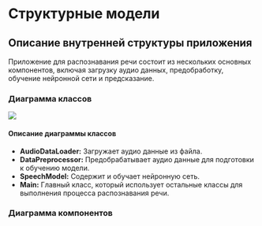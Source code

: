 # Структурные модели

## Описание внутренней структуры приложения

Приложение для распознавания речи состоит из нескольких основных компонентов, включая загрузку аудио данных, предобработку, обучение нейронной сети и предсказание.

### Диаграмма классов


[![](https://mermaid.ink/img/pako:eNp1kkFqwzAQRa8itEqpcwEvCoUsGyh404XBCGuSmNiSK8uUEAxtumyhV2lKQwshyRWkG3Vkh-A4rha2PH_-G81YSxpLDtSnccqKYpSwqWJZKAiuOkJuS57IEdPsTjIOiiwb0a3rQKtETMkkSSHKmZ61pBSzI-a8EUfz4KrRqjbaUe8V5ErGUBTynJ2fhAbgHn2QIAeIZ2NsIm37hwE8liB0wlKSObGF1oolIhKgn6SaDx48svCIKLOoBkLRV2WMjrPjZRhoNdVsurMaDm8um_SJ2duVOdhn82m-zNZ-mI1dEfONnzuzs29m09AunA7Xbvc_kgtskLc361pa12knek-puj2H73aAJX7tizkga2vfzY99dSU6ps6ZegzUoxkonBnHm1aPMaR6BhmE1MctZ2oe0lBUmMdKLYOFiKmvVQkeLXP883C8mNSfsLTAKPBESzU-Xl33qv4AjFca5g?type=png)](https://mermaid.live/edit#pako:eNp1kkFqwzAQRa8itEqpcwEvCoUsGyh404XBCGuSmNiSK8uUEAxtumyhV2lKQwshyRWkG3Vkh-A4rha2PH_-G81YSxpLDtSnccqKYpSwqWJZKAiuOkJuS57IEdPsTjIOiiwb0a3rQKtETMkkSSHKmZ61pBSzI-a8EUfz4KrRqjbaUe8V5ErGUBTynJ2fhAbgHn2QIAeIZ2NsIm37hwE8liB0wlKSObGF1oolIhKgn6SaDx48svCIKLOoBkLRV2WMjrPjZRhoNdVsurMaDm8um_SJ2duVOdhn82m-zNZ-mI1dEfONnzuzs29m09AunA7Xbvc_kgtskLc361pa12knek-puj2H73aAJX7tizkga2vfzY99dSU6ps6ZegzUoxkonBnHm1aPMaR6BhmE1MctZ2oe0lBUmMdKLYOFiKmvVQkeLXP883C8mNSfsLTAKPBESzU-Xl33qv4AjFca5g)


#### Описание диаграммы классов

- **AudioDataLoader:** Загружает аудио данные из файла.
- **DataPreprocessor:** Предобрабатывает аудио данные для подготовки к обучению модели.
- **SpeechModel:** Содержит и обучает нейронную сеть.
- **Main:** Главный класс, который использует остальные классы для выполнения процесса распознавания речи.

### Диаграмма компонентов


